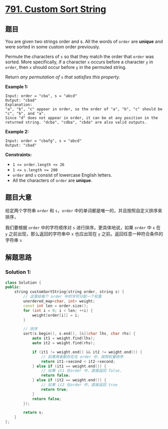 # [791. Custom Sort String](https://leetcode.com/problems/custom-sort-string/)

## 题目

You are given two strings order and s. All the words of `order` are **unique** and were sorted in some custom order previously.

Permute the characters of `s` so that they match the order that `order` was sorted. More specifically, if a character `x` occurs before a character `y` in `order`, then `x` should occur before `y` in the permuted string.

Return *any permutation of* `s` *that satisfies this property*.

 

**Example 1:**

```
Input: order = "cba", s = "abcd"
Output: "cbad"
Explanation: 
"a", "b", "c" appear in order, so the order of "a", "b", "c" should be "c", "b", and "a". 
Since "d" does not appear in order, it can be at any position in the returned string. "dcba", "cdba", "cbda" are also valid outputs.
```

**Example 2:**

```
Input: order = "cbafg", s = "abcd"
Output: "cbad"
```

 

**Constraints:**

- `1 <= order.length <= 26`
- `1 <= s.length <= 200`
- `order` and `s` consist of lowercase English letters.
- All the characters of `order` are **unique**.

## 题目大意

给定两个字符串 `order` 和 `s`，`order` 中的单词都是唯一的，并且按照自定义排序来排序，

我们要根据 `order` 中的字符顺序对 `s` 进行排序。更具体地说，如果 `order` 中 `x` 在 `y` 之前出现，那么返回的字符串中 `x` 也应出现在 `y` 之前。返回任意一种符合条件的字符串 `s`

## 解题思路

### Solution 1:


````c++
class Solution {
public:
    string customSortString(string order, string s) {
        // 这里给每个 order 中的字符分配一个权重
        unordered_map<char, int> weight;
        const int len = order.size();
        for (int i = 0; i < len; ++i) {
            weight[order[i]] = i;
        }

        // 排序
        sort(s.begin(), s.end(), [&](char lhs, char rhs) {
            auto it1 = weight.find(lhs);
            auto it2 = weight.find(rhs);

            if (it1 != weight.end() && it2 != weight.end()) {
                // 如果两者都存在在 order 中，按照权重排序
                return it1->second < it2->second;
            } else if (it1 == weight.end()) {
                // 如果 it1 在order 中，直接返回 false，
                return false;
            } else if (it2 == weight.end()) {
                // 如果 it2 在order 中，直接返回 true
                return true;
            }
            return false;
        });

        return s;
    }
};
````
